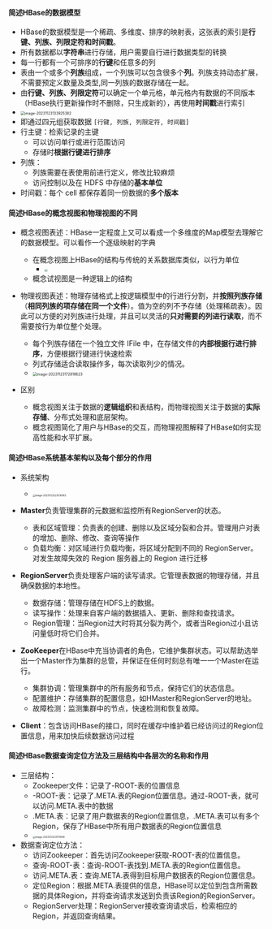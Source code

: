 #### 简述HBase的数据模型

- HBase的数据模型是一个稀疏、多维度、排序的映射表，这张表的索引是**行键、列族、列限定符和时间戳**。
- 所有数据都以**字符串**进行存储，用户需要自行进行数据类型的转换
- 每一行都有一个可排序的**行键**和任意多的列
- 表由一个或多个**列族**组成，一个列族可以包含很多个**列**。列族支持动态扩展，不需要预定义数量及类型,同一列族的数据存储在一起。
- 由**行键、列族、列限定符**可以确定一个单元格，单元格内有数据的不同版本（HBase执行更新操作时不删除，只生成新的），再使用**时间戳**进行索引
- <img src="https://thdlrt.oss-cn-beijing.aliyuncs.com/image-20231123133925382.png" alt="image-20231123133925382" style="zoom:50%;" />
- 即通过四元组获取数据 `[行键, 列族, 列限定符, 时间戳]`
- 行主键：检索记录的主键
	- 可以访问单行或进行范围访问
	- 存储时**根据行键进行排序**
- 列族：
	- 列族需要在表使用前进行定义，修改比较麻烦
	- 访问控制以及在 HDFS 中存储的**基本单位**
- 时间戳：每个 cell 都保存着同一份数据的**多个版本**

#### 简述HBase的概念视图和物理视图的不同

- 概念视图表述：HBase一定程度上又可以看成一个多维度的Map模型去理解它的数据模型。可以看作一个逐级映射的字典
  - 在概念视图上HBase的结构与传统的关系数据库类似，以行为单位
    - <img src="https://thdlrt.oss-cn-beijing.aliyuncs.com/image-20231123134441951.png" style="zoom:33%;" />
  - 概念试视图是一种逻辑上的结构

- 物理视图表述：物理存储格式上按逻辑模型中的行进行分割，并**按照列族存储**（**相同列族的项存储在同一个文件**）。值为空的列不予存储（处理稀疏表）。因此可以方便的对列族进行处理，并且可以灵活的**只对需要的列进行读取**，而不需要按行为单位整个处理。
  - 每个列族存储在一个独立文件 IFile 中，在存储文件的**内部根据行进行排序**，方便根据行键进行快速检索
  - 列式存储适合读取操作多，每次读取列少的情况。
  - <img src="https://thdlrt.oss-cn-beijing.aliyuncs.com/image-20231123172818623.png" alt="image-20231123172818623" style="zoom: 50%;" />
 

- 区别
  - 概念视图关注于数据的**逻辑组织**和表结构，而物理视图关注于数据的**实际存储**、分布式处理和底层架构。
  - 概念视图简化了用户与HBase的交互，而物理视图解释了HBase如何实现高性能和水平扩展。

#### 简述HBase系统基本架构以及每个部分的作用

- 系统架构
  - <img src="https://thdlrt.oss-cn-beijing.aliyuncs.com/image-20231123223516063.png" alt="image-20231123223516063" style="zoom: 33%;" />

- **Master**负责管理集群的元数据和监控所有RegionServer的状态。
  - 表和区域管理：负责表的创建、删除以及区域分裂和合并。管理用户对表的增加、删除、修改、查询等操作
  - 负载均衡：对区域进行负载均衡，将区域分配到不同的 RegionServer。对发生故障失效的 Region 服务器上的 Region 进行迁移

- **RegionServer**负责处理客户端的读写请求。它管理表数据的物理存储，并且确保数据的本地性。
  - 数据存储：管理存储在HDFS上的数据。
  - 读写操作：处理来自客户端的数据插入、更新、删除和查找请求。
  - Region管理：当Region过大时将其分裂为两个，或者当Region过小且访问量低时将它们合并。

- **ZooKeeper**在HBase中充当协调者的角色，它维护集群状态。可以帮助选举出一个Master作为集群的总管，并保证在任何时刻总有唯一一个Master在运行。
  - 集群协调：管理集群中的所有服务和节点，保持它们的状态信息。
  - 配置维护：存储集群的配置信息，如HMaster和RegionServer的地址。
  - 故障检测：监测集群中的节点，快速检测和恢复故障。

- **Client**：包含访问HBase的接口，同时在缓存中维护着已经访问过的Region位置信息，用来加快后续数据访问过程

#### 简述HBase数据查询定位方法及三层结构中各层次的名称和作用

- 三层结构：
  - Zookeeper文件：记录了-ROOT-表的位置信息
  - -ROOT-表：记录了.META.表的Region位置信息。通过-ROOT-表，就可以访问.META.表中的数据
  - .META.表：记录了用户数据表的Region位置信息，.META.表可以有多个Region，保存了HBase中所有用户数据表的Region位置信息
  - <img src="https://thdlrt.oss-cn-beijing.aliyuncs.com/image-20231123231111940.png" alt="image-20231123231111940" style="zoom:33%;" />
- 数据查询定位方法：
  - 访问Zookeeper：首先访问Zookeeper获取-ROOT-表的位置信息。
  - 查询-ROOT-表：查询-ROOT-表找到.META.表的Region位置信息。
  - 访问.META.表：查询.META.表得到目标用户数据表的Region位置信息。
  - 定位Region：根据.META.表提供的信息，HBase可以定位到包含所需数据的具体Region，并将查询请求发送到负责该Region的RegionServer。
  - RegionServer处理：RegionServer接收查询请求后，检索相应的Region，并返回查询结果。